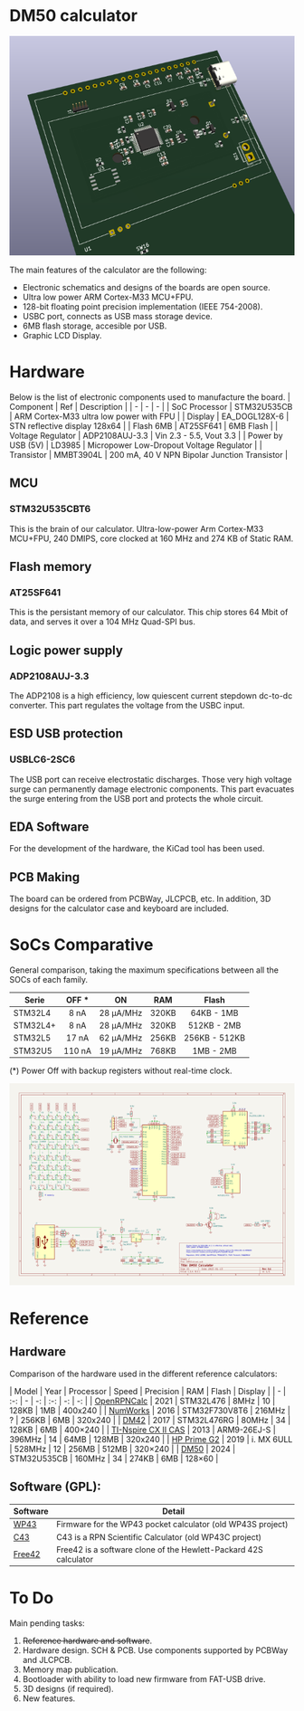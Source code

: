 # DM50 calculator

![New PCB](docs/img/PCB_3D.png "New PCB")

The main features of the calculator are the following:

 - Electronic schematics and designs of the boards are open source.
 - Ultra low power ARM Cortex-M33 MCU+FPU.
 - 128-bit floating point precision implementation (IEEE 754-2008).
 - USBC port, connects as USB mass storage device.
 - 6MB flash storage, accesible por USB.
 - Graphic LCD Display.

# Hardware
Below is the list of electronic components used to manufacture the board.
| Component | Ref | Description |
| - | - | - |
| SoC Processor | STM32U535CB | ARM Cortex-M33 ultra low power with FPU |
| Display | EA_DOGL128X-6 | STN reflective display 128x64 |
| Flash 6MB | AT25SF641 | 6MB Flash |
| Voltage Regulator | ADP2108AUJ-3.3 | Vin 2.3 - 5.5, Vout 3.3 |
| Power by USB (5V) | LD3985 | Micropower Low-Dropout Voltage Regulator |
| Transistor | MMBT3904L | 200 mA, 40 V NPN Bipolar Junction Transistor |


## MCU
### STM32U535CBT6
This is the brain of our calculator. Ultra-low-power Arm Cortex-M33 MCU+FPU, 240 DMIPS, core clocked at 160 MHz and 274 KB of Static RAM.

## Flash memory
### AT25SF641

This is the persistant memory of our calculator. This chip stores 64 Mbit of data, and serves it over a 104 MHz Quad-SPI bus.

## Logic power supply
### ADP2108AUJ-3.3

The ADP2108 is a high efficiency, low quiescent current stepdown dc-to-dc converter.
This part regulates the voltage from the USBC input.

## ESD USB protection

### USBLC6-2SC6

The USB port can receive electrostatic discharges. Those very high voltage surge can permanently damage electronic components. This part evacuates the surge entering from the USB port and protects the whole circuit.

## EDA Software
For the development of the hardware, the KiCad tool has been used.

## PCB Making

The board can be ordered from PCBWay, JLCPCB, etc.
In addition, 3D designs for the calculator case and keyboard are included.

# SoCs Comparative
General comparison, taking the maximum specifications between all the SOCs of each family.

| Serie | OFF * | ON | RAM | Flash |
| - | :-: | :-: | :-: | :-: |
| STM32L4 | 8 nA | 28 μA/MHz | 320KB | 64KB - 1MB |
| STM32L4+ | 8 nA | 28 μA/MHz | 320KB | 512KB - 2MB |
| STM32L5 | 17 nA | 62 µA/MHz | 256KB | 256KB - 512KB |
| STM32U5 | 110 nA | 19 µA/MHz | 768KB | 1MB - 2MB |

(*) Power Off with backup registers without real-time clock.

![New Sch](docs/img/SCH.png "New Schema")

# Reference
## Hardware
Comparison of the hardware used in the different reference calculators:
 
| Model | Year | Processor | Speed | Precision | RAM | Flash | Display |
| - | :-: | - | -: | :-: | -: | -: |
| [OpenRPNCalc](https://github.com/apoluekt/OpenRPNCalc) | 2021 | STM32L476 | 8MHz | 10 | 128KB | 1MB | 400x240 |
| [NumWorks](https://www.numworks.com/resources/engineering/hardware/) | 2016 | STM32F730V8T6 | 216MHz | ? | 256KB | 6MB | 320x240 |
| [DM42](https://www.swissmicros.com/product/dm42) | 2017 | STM32L476RG | 80MHz | 34 | 128KB | 6MB | 400×240 | 
| [TI-Nspire CX II CAS](https://en.wikipedia.org/wiki/TI-Nspire_series#TI-Nspire_CX_II_and_TI-Nspire_CX_II_CAS) | 2013 | ARM9-26EJ-S | 396MHz | 14 | 64MB | 128MB | 320x240 | 
| [HP Prime G2](https://en.wikipedia.org/wiki/HP_Prime) | 2019 | i. MX 6ULL | 528MHz | 12 | 256MB | 512MB | 320×240 | 
| [DM50](https://github.com/xavierbasc/dm50-calculator) | 2024 | STM32U535CB | 160MHz | 34 | 274KB | 6MB | 128×60 | 

## Software (GPL):
| Software | Detail |
| - | - |
| [WP43](https://gitlab.com/rpncalculators/wp43) | Firmware for the WP43 pocket calculator (old WP43S project) |
| [C43](https://www.classic43.com) | C43 is a RPN Scientific Calculator (old WP43C project) |
| [Free42](https://github.com/thomasokken/free42) | Free42 is a software clone of the Hewlett-Packard 42S calculator |

# To Do
Main pending tasks:
1. ~~Reference hardware and software~~.
2. Hardware design. SCH & PCB. Use components supported by PCBWay and JLCPCB.
3. Memory map publication.
4. Bootloader with ability to load new firmware from FAT-USB drive.
5. 3D designs (if required).
9. New features.